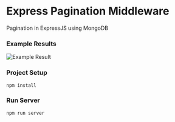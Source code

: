 # Express Pagination Middleware

Pagination in ExpressJS using MongoDB

### Example Results

![Example Result](https://ibb.co/6WzpG7V)

### Project Setup

```
npm install
```

### Run Server

```
npm run server
```

